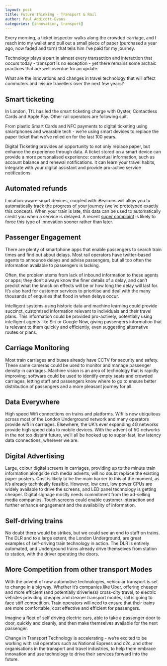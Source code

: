 ```yaml
---
layout: post
title: Future Thinking - Transport & Rail
author: Paul Addicott-Evans
categories: [innovation, transport]
---
```


Every morning, a ticket inspector walks along the crowded carriage, and I reach into my wallet and pull out a small piece of paper (purchased a year ago, now faded and torn) that tells him I’ve paid for my journey.

Technology plays a part in almost every transaction and interaction that occurs today - transport is no exception - yet there remains some archaic practices that are well overdue for an update.

What are the innovations and changes in travel technology that will affect commuters and leisure travellers over the next few years?

## Smart ticketing
In London, TfL has led the smart ticketing charge with Oyster, Contactless Cards and Apple Pay. Other rail operators are following suit.

From plastic Smart Cards and NFC payments to digital ticketing using smartphones and wearable tech - we’re using smart devices to replace the paper ticket that we’ve relied on for the last 100 years.

Digital Ticketing provides an opportunity to not only replace paper, but enhance the experience through data. A ticket stored on a smart device can provide a more personalised experience: contextual information, such as account balance and renewal notifications. It can learn your travel habits, integrate with your digital assistant and provide pro-active service notifications.

## Automated refunds
Location-aware smart devices, coupled with iBeacons will allow you to automatically track the progress of your journey (we’ve prototyped exactly this concept). When your train is late, this data can be used to automatically credit you when a service is delayed. A recent [super complaint](http://www.bbc.co.uk/news/business-35134682) is likely to force this type of innovation sooner rather than later.

## Passenger Engagement
There are plenty of smartphone apps that enable passengers to search train times and find out about delays. Most rail operators have twitter-based agents to announce delays and advise passengers, but all too often the information available to passengers is lacking.

Often, the problem stems from lack of inbound information to these agents or apps; they don’t always know the finer details of a delay, and can’t predict what the knock on effects will be or how long the delay will last for. It’s also hard for customer services to prioritise and deal with the many thousands of enquiries that flood in when delays occur.

Intelligent systems using historic data and machine learning could provide succinct, customised information relevant to individuals and their travel plans. This information could be provided pro-actively, potentially using intelligent agents like Siri or Google Now, giving passengers information that is relevant to them quickly and efficiently, even suggesting alternative routes or plans.

## Carriage Monitoring
Most train carriages and buses already have CCTV for security and safety. These same cameras could be used to monitor and manage passenger density in carriages. Machine vision is an area of technology that is rapidly improving; software could be used to identify empty seats and crowded carriages, letting staff and passengers know where to go to ensure better distribution of passengers and a more pleasant journey for all.

## Data Everywhere
High speed Wifi connections on trains and platforms. Wifi is now ubiquitous across most of the London Underground network and many operators provide wifi in carriages. Elsewhere, the UK’s ever expanding 4G networks provide high speed data to mobile devices. With the advent of 5G networks in the not too distant future, we’ll all be hooked up to super-fast, low latency data connections, wherever we are.

## Digital Advertising
Large, colour digital screens in carriages, providing up to the minute train information alongside rich media adverts, will no doubt replace the existing paper posters. Cost is likely to be the main barrier to this at the moment, as it’s already technically feasible. However, low cost, low power CPUs are widely available to drive the screens, and LED panel technology is getting cheaper. Digital signage mostly needs commitment from the ad-selling media companies. Touch screens could enable customer interaction and further enhance engagement and the availability of information.

## Self-driving trains
No doubt there would be strikes, but we could see an end to staff on trains. The DLR and to a large extent, the London Underground, are great examples of self-driving train technology in action. The DLR is entirely automated, and Underground trains already drive themselves from station to station, with the driver operating the doors.

## More Competition from other transport Modes
With the advent of new automotive technologies, vehicular transport is set to change in a big way. Whether it’s companies like Uber, offering cheaper and more efficient (and potentially driverless) cross-city travel, to electric vehicles providing cheaper and cleaner transport modes, rail is going to face stiff competition. Train operators will need to ensure that their trains are more comfortable, cost effective and efficient for passengers.

Imagine a fleet of self driving electric cars, able to take a passenger door to door, quickly and cleanly, and then make themselves available for the next passenger.


Change in Transport Technology is accelerating - we’re excited to be working with rail operators such as National Express and c2c, and other organisations in the transport and travel industries, to help them embrace innovation and use technology to drive their services forward into the future.
